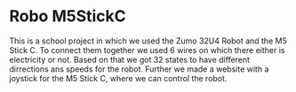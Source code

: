 # Robo M5StickC
This is a school project in which we used the Zumo 32U4 Robot and the M5 Stick C. To connect them together we used 6 wires on which there either is electricity or not. Based on that we got 32 states to have different dirrections ans speeds for the robot. Further we made a website with a joystick for the M5 Stick C, where we can control the robot. 
